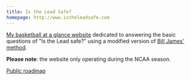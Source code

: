 ```yaml
---
title: Is the Lead Safe?
homepage: http://www.istheleadsafe.com
---
```


[My basketball at a glance website][1] dedicated to answering the basic
questions of "Is the Lead safe?" using a modified version of
[Bill James' method][2]. 

**Please note**: the website only operating during the NCAA season.

[Public roadmap](https://trello.com/b/AdBKPdGb)

[1]: http://www.istheleadsafe.com/
[2]: http://www.slate.com/articles/sports/sports_nut/2008/03/the_lead_is_safe.html
